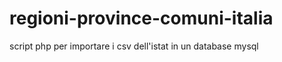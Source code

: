 regioni-province-comuni-italia
==============================

script php per importare i csv dell'istat in un database mysql

